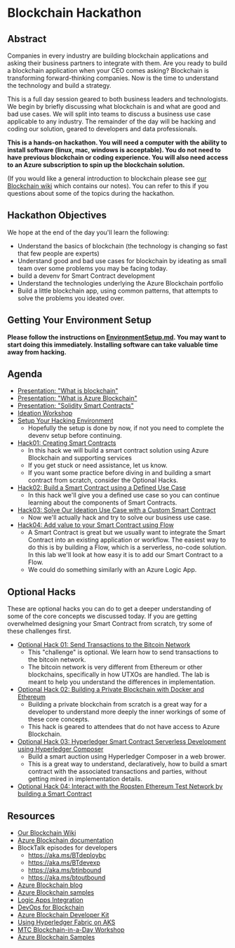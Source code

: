 # Blockchain Hackathon

## Abstract

Companies in every industry are building blockchain applications and asking their business partners to integrate with them.  Are you ready to build a blockchain application when your CEO comes asking?  Blockchain is transforming forward-thinking companies.  Now is the time to understand the technology and build a strategy. 

This is a full day session geared to both business leaders and technologists.  We begin by briefly discussing what blockchain is and what are good and bad use cases.  We will split into teams to discuss a business use case applicable to any industry.  The remainder of the day will be hacking and coding our solution, geared to developers and data professionals.  

**This is a hands-on hackathon.  You will need a computer with the ability to install software (linux, mac, windows is acceptable).  You do not need to have previous blockchain or coding experience.  You will also need access to an Azure subscription to spin up the blockchain solution.**

(If you would like a general introduction to blockchain please see [our Blockchain wiki](./wiki/README.md) which contains our notes).  You can refer to this if you questions about some of the topics during the hackathon.  

## Hackathon Objectives

We hope at the end of the day you'll learn the following:

* Understand the basics of blockchain (the technology is changing so fast that few people are experts)
* Understand good and bad use cases for blockchain by ideating as small team over some problems you may be facing today.  
* build a devenv for Smart Contract development 
* Understand the technologies underlying the Azure Blockchain portfolio
* Build a little blockchain app, using common patterns, that attempts to solve the problems you ideated over.  

## **Getting Your Environment Setup**

**Please follow the instructions on [EnvironmentSetup.md](EnvironmentSetup.md).  You may want to start doing this immediately.  Installing software can take valuable time away from hacking.**

## Agenda

* [Presentation:  "What is blockchain"](./01-what-is-blockchain.pptx)
* [Presentation:  "What is Azure Blockchain"](./02-azure-blockchain.pptx)
* [Presentation:  "Solidity Smart Contracts"](./03-SolidityContracts.pptx)
* [Ideation Workshop](./04-Blockchain-Ideation.pptx)
* [Setup Your Hacking Environment](EnvironmentSetup.md)
  * Hopefully the setup is done by now, if not you need to complete the devenv setup before continuing.
* [Hack01:  Creating Smart Contracts](./labs/SmartContractIdeation/SmartContracts.md)
  * In this hack we will build a smart contract solution using Azure Blockchain and supporting services  
  * If you get stuck or need assistance, let us know.  
  * If you want some practice before diving in and building a smart contract from scratch, consider the Optional Hacks.  
* [Hack02: Build a Smart Contract using a Defined Use Case](./labs/SmartContractIdeation/02-SmartContractsDefinedUseCase.md)
  * In this hack we'll give you a defined use case so you can continue learning about the components of Smart Contracts.  
* [Hack03: Solve Our Ideation Use Case with a Custom Smart Contract](./labs/SmartContractIdeation/03-SmartContractsIdeation.md)
  * Now we'll actually hack and try to solve our business use case.  
* [Hack04: Add value to your Smart Contract using Flow](./labs/SmartContractIdeation/04-Flow.md)
  * A Smart Contract is great but we usually want to integrate the Smart Contract into an existing application or workflow.  The easiest way to do this is by building a Flow, which is a serverless, no-code solution.  In this lab we'll look at how easy it is to add our Smart Contract to a Flow.  
  * We could do something similarly with an Azure Logic App.  

## Optional Hacks
These are optional hacks you can do to get a deeper understanding of some of the core concepts we discussed today. If you are getting overwhelmed designing your Smart Contract from scratch, try some of these challenges first.  

* [Optional Hack 01: Send Transactions to the Bitcoin Network](bitcoin-test.md)
  * This "challenge" is optional.  We learn how to send transactions to the bitcoin network.
  * The bitcoin network is very different from Ethereum or other blockchains, specifically in how UTXOs are handled.  The lab is meant to help you understand the differences in implementation.  
* [Optional Hack 02: Building a Private Blockchain with Docker and Ethereum](PrivateBlockchain.md)
  * Building a private blockchain from scratch is a great way for a developer to understand more deeply the inner workings of some of these core concepts.  
  * This hack is geared to attendees that do not have access to Azure Blockchain.  
* [Optional Hack 03: Hyperledger Smart Contract Serverless Development using Hyperledger Composer](03-hyperledger-composer.md)
  * Build a smart auction using Hyperledger Composer in a web brower.  
  * This is a great way to understand, declaratively, how to build a smart contract with the associated transactions and parties, without getting mired in implementation details.  
* [Optional Hack 04: Interact with the Ropsten Ethereum Test Network by building a Smart Contract](04-ethereum-test.md)

## Resources

* [Our Blockchain Wiki](./wiki/README.md)
* [Azure Blockchain documentation](https://aka.ms/absdocs)
* BlockTalk episodes for developers
  * https://aka.ms/BTdeploybc
  * https://aka.ms/BTdevexp
  * https://aka.ms/btinbound
  * https://aka.ms/btoutbound
* [Azure Blockchain blog](https://azure.microsoft.com/en-us/blog/topics/blockchain/)
* [Azure Blockchain samples](https://aka.ms/bcsampleapps)
* [Logic Apps Integration](https://aka.ms/bclogicappshome)
* [DevOps for Blockchain](https://aka.ms/bcdevops)
* [Azure Blockchain Developer Kit](https://aka.ms/abdevkit)
* [Using Hyperledger Fabric on AKS](https://azure.microsoft.com/en-us/blog/hyperledger-fabric-on-azure-kubernetes-service-marketplace-template/)
* [MTC Blockchain-in-a-Day Workshop](https://github.com/microsoft/MTC_BlockchainAppinaDay)
* [Azure Blockchain Samples](https://github.com/Azure-Samples/blockchain)